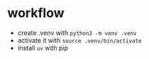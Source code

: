 # workflow

- create .venv with `python3 -m venv .venv`
- activate it with `source .venv/bin/activate`
- install `uv` with pip
